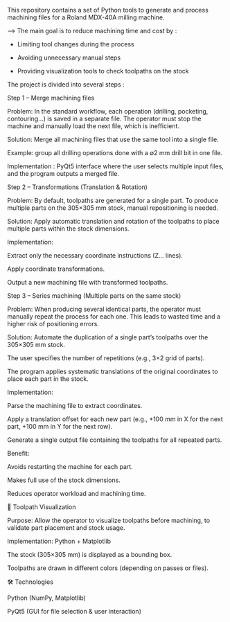 This repository contains a set of Python tools to generate and process machining files for a Roland MDX-40A milling machine.

 --> The main goal is to reduce machining time and cost by :

- Limiting tool changes during the process

- Avoiding unnecessary manual steps

- Providing visualization tools to check toolpaths on the stock

The project is divided into several steps : 

 Step 1 – Merge machining files

Problem: In the standard workflow, each operation (drilling, pocketing, contouring…) is saved in a separate file. The operator must stop the machine and manually load the next file, which is inefficient.

Solution: Merge all machining files that use the same tool into a single file.

Example: group all drilling operations done with a ∅2 mm drill bit in one file.

Implementation : PyQt5 interface where the user selects multiple input files, and the program outputs a merged file.

 Step 2 – Transformations (Translation & Rotation)

Problem: By default, toolpaths are generated for a single part. To produce multiple parts on the 305×305 mm stock, manual repositioning is needed.

Solution: Apply automatic translation and rotation of the toolpaths to place multiple parts within the stock dimensions.

Implementation:

Extract only the necessary coordinate instructions (Z... lines).

Apply coordinate transformations.

Output a new machining file with transformed toolpaths.

 Step 3 – Series machining (Multiple parts on the same stock)

Problem: When producing several identical parts, the operator must manually repeat the process for each one. This leads to wasted time and a higher risk of positioning errors.

Solution: Automate the duplication of a single part’s toolpaths over the 305×305 mm stock.

The user specifies the number of repetitions (e.g., 3×2 grid of parts).

The program applies systematic translations of the original coordinates to place each part in the stock.

Implementation:

Parse the machining file to extract coordinates.

Apply a translation offset for each new part (e.g., +100 mm in X for the next part, +100 mm in Y for the next row).

Generate a single output file containing the toolpaths for all repeated parts.

Benefit:

Avoids restarting the machine for each part.

Makes full use of the stock dimensions.

Reduces operator workload and machining time.

🔹 Toolpath Visualization

Purpose: Allow the operator to visualize toolpaths before machining, to validate part placement and stock usage.

Implementation: Python + Matplotlib

The stock (305×305 mm) is displayed as a bounding box.

Toolpaths are drawn in different colors (depending on passes or files).

🛠️ Technologies

Python (NumPy, Matplotlib)

PyQt5 (GUI for file selection & user interaction)

